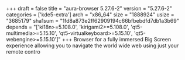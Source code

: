 +++
draft = false
title = "aura-browser 5.27.6-2"
version = "5.27.6-2"
categories = ['kde5-extra']
arch = "x86_64"
size = "1888924"
usize = "3685179"
sha1sum = "1fd8a873e2ff62909194c66bfbebdfd7db1a3b69"
depends = "['ki18n>=5.108.0', 'kirigami2>=5.108.0', 'qt5-multimedia>=5.15.10', 'qt5-virtualkeyboard>=5.15.10', 'qt5-webengine>=5.15.10']"
+++
Browser for a fully immersed Big Screen experience allowing you to navigate the world wide web using just your remote contro